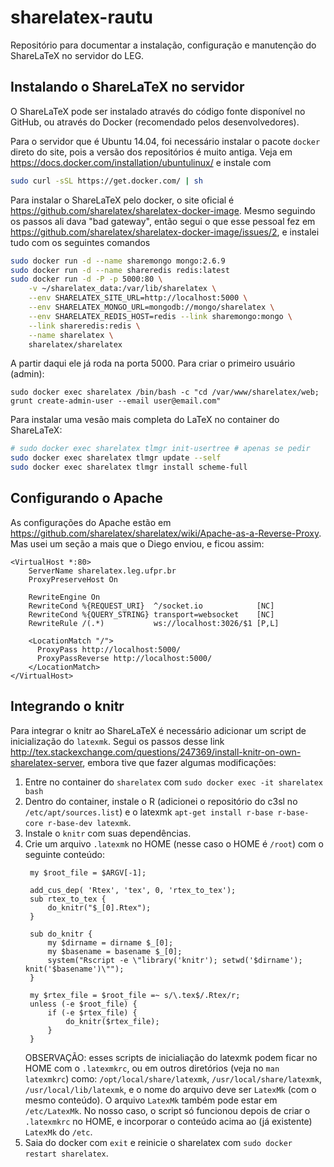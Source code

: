 # sharelatex-rautu

Repositório para documentar a instalação, configuração e manutenção do
ShareLaTeX no servidor do LEG. 

## Instalando o ShareLaTeX no servidor

O ShareLaTeX pode ser instalado através do código fonte disponível no
GitHub, ou através do Docker (recomendado pelos desenvolvedores).

Para o servidor que é Ubuntu 14.04, foi necessário instalar o pacote
`docker` direto do site, pois a versão dos repositórios é muito antiga.
Veja em https://docs.docker.com/installation/ubuntulinux/ e instale com

```sh
sudo curl -sSL https://get.docker.com/ | sh
```

Para instalar o ShareLaTeX pelo docker, o site oficial é
https://github.com/sharelatex/sharelatex-docker-image. Mesmo seguindo os
passos ali dava "bad gateway", então segui o que esse pessoal fez em
https://github.com/sharelatex/sharelatex-docker-image/issues/2, e
instalei tudo com os seguintes comandos

```sh
sudo docker run -d --name sharemongo mongo:2.6.9
sudo docker run -d --name shareredis redis:latest
sudo docker run -d -P -p 5000:80 \
    -v ~/sharelatex_data:/var/lib/sharelatex \
    --env SHARELATEX_SITE_URL=http://localhost:5000 \
    --env SHARELATEX_MONGO_URL=mongodb://mongo/sharelatex \
    --env SHARELATEX_REDIS_HOST=redis --link sharemongo:mongo \
    --link shareredis:redis \
    --name sharelatex \
    sharelatex/sharelatex
```

A partir daqui ele já roda na porta 5000. Para criar o primeiro usuário
(admin):

```{r}
sudo docker exec sharelatex /bin/bash -c "cd /var/www/sharelatex/web; grunt create-admin-user --email user@email.com"
```

Para instalar uma vesão mais completa do LaTeX no container do
ShareLaTeX:

```sh
# sudo docker exec sharelatex tlmgr init-usertree # apenas se pedir
sudo docker exec sharelatex tlmgr update --self
sudo docker exec sharelatex tlmgr install scheme-full
```

## Configurando o Apache

As configurações do Apache estão em
https://github.com/sharelatex/sharelatex/wiki/Apache-as-a-Reverse-Proxy. Mas
usei um seção a mais que o Diego enviou, e ficou assim:

```
<VirtualHost *:80>
    ServerName sharelatex.leg.ufpr.br
    ProxyPreserveHost On

    RewriteEngine On
    RewriteCond %{REQUEST_URI}  ^/socket.io            [NC]
    RewriteCond %{QUERY_STRING} transport=websocket    [NC]
    RewriteRule /(.*)           ws://localhost:3026/$1 [P,L]

    <LocationMatch "/">
      ProxyPass http://localhost:5000/
      ProxyPassReverse http://localhost:5000/
    </LocationMatch>
</VirtualHost>
```

## Integrando o knitr

Para integrar o knitr ao ShareLaTeX é necessário adicionar um script de
inicialização do `latexmk`. Segui os passos desse link
http://tex.stackexchange.com/questions/247369/install-knitr-on-own-sharelatex-server,
embora tive que fazer algumas modificações:

1. Entre no container do `sharelatex` com `sudo docker exec -it
   sharelatex bash`
2. Dentro do container, instale o R (adicionei o repositório do c3sl no
   `/etc/apt/sources.list`) e o latexmk `apt-get install r-base
   r-base-core r-base-dev latexmk`.
3. Instale o `knitr` com suas dependências.
4. Crie um arquivo `.latexmk` no HOME (nesse caso o HOME é `/root`) com
   o seguinte conteúdo:
   ```
	my $root_file = $ARGV[-1];
	
	add_cus_dep( 'Rtex', 'tex', 0, 'rtex_to_tex');
	sub rtex_to_tex {
		do_knitr("$_[0].Rtex");
	}
	
	sub do_knitr {
		my $dirname = dirname $_[0];
		my $basename = basename $_[0];
		system("Rscript -e \"library('knitr'); setwd('$dirname'); knit('$basename')\"");
	}
	
	my $rtex_file = $root_file =~ s/\.tex$/.Rtex/r;
	unless (-e $root_file) {
		if (-e $rtex_file) {
			do_knitr($rtex_file);
		}
	}
	```
	OBSERVAÇÃO: esses scripts de inicialiação do latexmk podem ficar no HOME
	com o `.latexmkrc`, ou em outros diretórios (veja no `man latexmkrc`)
	como: `/opt/local/share/latexmk`, `/usr/local/share/latexmk`,
	`/usr/local/lib/latexmk`, e o nome do arquivo deve ser `LatexMk` (com o
	mesmo conteúdo). O arquivo `LatexMk` também pode estar em
	`/etc/LatexMk`. No nosso caso, o script só funcionou depois de criar o
	`.latexmkrc` no HOME, e incorporar o conteúdo acima ao (já existente)
	`LatexMk` do `/etc`.
5. Saia do docker com `exit` e reinicie o sharelatex com `sudo docker
   restart sharelatex`.
